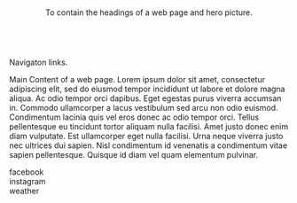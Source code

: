 <!DOCTYPE html> 

<!-- 
File Name: template.html
Date: 10/30/17
Programmer: Ericka Goo
-->

<html lang="en">

<head>
    
<title>Ace in the Hole</title>
    
<meta charset="utf-8"><link rel="stylesheet" href= "aceinthehole.css">
<meta name="viewport" content="width=device-width, initial-scale=1">
    
<link href="http://fonts.googleapis.com/css?family=sans-serif"
rel="stylesheet" type="text/css">
    
<!--[if 1t IE 9]>
<script src="http://html5shim.googlecode.com/svn/trunk/html5.js">
</script>
<![endif]-->
 

</head><br>
   
<header>To contain the headings of a web page and hero picture.</header> <br>
    
<nav>Navigaton links.</nav>
    
<main>
    <p>Main Content of a web page.
        Lorem ipsum dolor sit amet, consectetur adipiscing elit, sed do eiusmod tempor incididunt ut labore et dolore magna aliqua. Ac odio tempor orci dapibus. Eget egestas purus viverra accumsan in. Commodo ullamcorper a lacus vestibulum sed arcu non odio euismod. Condimentum lacinia quis vel eros donec ac odio tempor orci. Tellus pellentesque eu tincidunt tortor aliquam nulla facilisi. Amet justo donec enim diam vulputate. Est ullamcorper eget nulla facilisi. Urna neque viverra justo nec ultrices dui sapien. Nisl condimentum id venenatis a condimentum vitae sapien pellentesque. Quisque id diam vel quam elementum pulvinar.</p>
    
<div>
    </div>    
    
</main>
    
<footer>
    
facebook<br>
instagram<br>
weather<br>

</footer>
    
</html>
